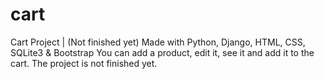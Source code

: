 # cart
Cart Project | (Not finished yet)
Made with Python, Django, HTML, CSS, SQLite3 & Bootstrap
You can add a product, edit it, see it and add it to the cart.
The project is not finished yet.
